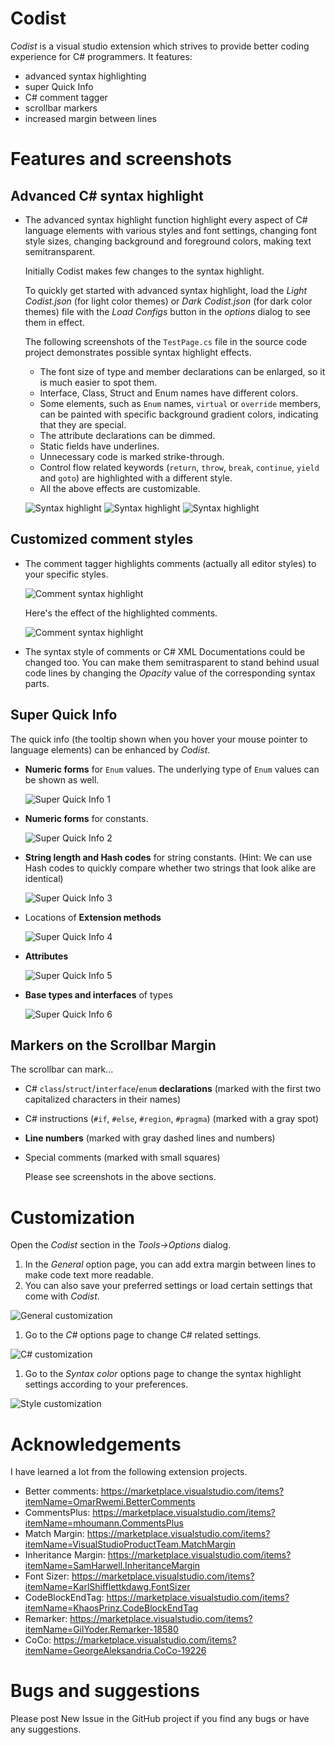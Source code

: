 # Codist
*Codist* is a visual studio extension which strives to provide better coding experience for C# programmers. It features:
* advanced syntax highlighting
* super Quick Info
* C# comment tagger
* scrollbar markers
* increased margin between lines

# Features and screenshots

## Advanced C# syntax highlight
* The advanced syntax highlight function highlight every aspect of C# language elements with various styles and font settings, changing font style sizes, changing background and foreground colors, making text semitransparent.

  Initially Codist makes few changes to the syntax highlight.

  To quickly get started with advanced syntax highlight, load the *Light Codist.json* (for light color themes) or *Dark Codist.json* (for dark color themes) file with the *Load Configs* button in the *options* dialog to see them in effect.

  The following screenshots of the `TestPage.cs` file in the source code project demonstrates possible syntax highlight effects.

  * The font size of type and member declarations can be enlarged, so it is much easier to spot them.
  * Interface, Class, Struct and Enum names have different colors.
  * Some elements, such as `Enum` names, `virtual` or `override` members, can be painted with specific background gradient colors, indicating that they are special.
  * The attribute declarations can be dimmed.
  * Static fields have underlines.
  * Unnecessary code is marked strike-through.
  * Control flow related keywords (`return`, `throw`, `break`, `continue`, `yield` and `goto`) are highlighted with a different style.
  * All the above effects are customizable.
 
  ![Syntax highlight](doc/shot1.png)
  ![Syntax highlight](doc/shot2.png)
  ![Syntax highlight](doc/shot3.png)

## Customized comment styles
* The comment tagger highlights comments (actually all editor styles) to your specific styles.

  ![Comment syntax highlight](doc/comment-tagger.png)

  Here's the effect of the highlighted comments.

  ![Comment syntax highlight](doc/comment-styles.png)

* The syntax style of comments or C# XML Documentations could be changed too. You can make them semitrasparent to stand behind usual code lines by changing the *Opacity* value of the corresponding syntax parts.

## Super Quick Info

The quick info (the tooltip shown when you hover your mouse pointer to language elements) can be enhanced by *Codist*.

* **Numeric forms** for `Enum` values. The underlying type of `Enum` values can be shown as well.

  ![Super Quick Info 1](doc/super-quick-info-1.png)

* **Numeric forms** for constants.

  ![Super Quick Info 2](doc/super-quick-info-2.png)

* **String length and Hash codes** for string constants. (Hint: We can use Hash codes to quickly compare whether two strings that look alike are identical)

  ![Super Quick Info 3](doc/super-quick-info-3.png)

* Locations of **Extension methods**

  ![Super Quick Info 4](doc/super-quick-info-4.png)

* **Attributes**

  ![Super Quick Info 5](doc/super-quick-info-5.png)

* **Base types and interfaces** of types

  ![Super Quick Info 6](doc/super-quick-info-6.png)

## Markers on the Scrollbar Margin

The scrollbar can mark...

* C# `class`/`struct`/`interface`/`enum` **declarations** (marked with the first two capitalized characters in their names)
* C# instructions (`#if`, `#else`, `#region`, `#pragma`) (marked with a gray spot)
* **Line numbers** (marked with gray dashed lines and numbers)
* Special comments (marked with small squares)

  Please see screenshots in the above sections.


# Customization
  Open the *Codist* section in the *Tools->Options* dialog.

1. In the *General* option page, you can add extra margin between lines to make code text more readable.
2. You can also save your preferred settings or load certain settings that come with *Codist*.

  ![General customization](doc/general.png)

1. Go to the *C#* options page to change C# related settings.

  ![C# customization](doc/csharp.png)

1. Go to the *Syntax color* options page to change the syntax highlight settings according to your preferences.

  ![Style customization](doc/syntax-highlight.png)

# Acknowledgements
I have learned a lot from the following extension projects.
* Better comments: https://marketplace.visualstudio.com/items?itemName=OmarRwemi.BetterComments
* CommentsPlus: https://marketplace.visualstudio.com/items?itemName=mhoumann.CommentsPlus
* Match Margin: https://marketplace.visualstudio.com/items?itemName=VisualStudioProductTeam.MatchMargin
* Inheritance Margin: https://marketplace.visualstudio.com/items?itemName=SamHarwell.InheritanceMargin
* Font Sizer: https://marketplace.visualstudio.com/items?itemName=KarlShifflettkdawg.FontSizer
* CodeBlockEndTag: https://marketplace.visualstudio.com/items?itemName=KhaosPrinz.CodeBlockEndTag
* Remarker: https://marketplace.visualstudio.com/items?itemName=GilYoder.Remarker-18580
* CoCo: https://marketplace.visualstudio.com/items?itemName=GeorgeAleksandria.CoCo-19226

# Bugs and suggestions
Please post New Issue in the GitHub project if you find any bugs or have any suggestions.
